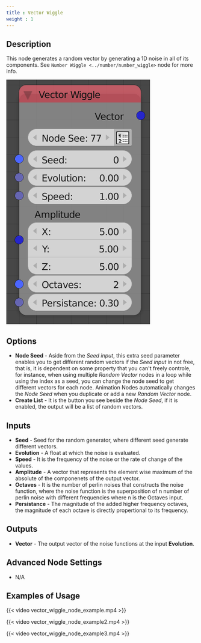 ```yaml
---
title : Vector Wiggle
weight : 1
---
```


## Description

This node generates a random vector by generating a 1D noise in all of
its components. See `Number Wiggle <../number/number_wiggle>` node for
more info.

![image](vector_wiggle_node.png)

## Options

  - **Node Seed** - Aside from the *Seed input*, this extra seed
    parameter enables you to get different random vectors if the *Seed
    input* in not free, that is, it is dependent on some property that
    you can't freely controle, for instance, when using multiple *Random
    Vector* nodes in a loop while using the index as a seed, you can
    change the node seed to get different vectors for each node.
    Animation Nodes automatically changes the *Node Seed* when you
    duplicate or add a new *Random Vector* node.
  - **Create List** - It is the button you see beside the *Node Seed*,
    if it is enabled, the output will be a list of random vectors.

## Inputs

  - **Seed** - Seed for the random generator, where different seed
    generate different vectors.
  - **Evolution** - A float at which the noise is evaluated.
  - **Speed** - It is the frequency of the noise or the rate of change
    of the values.
  - **Amplitude** - A vector that represents the element wise maximum of
    the absolute of the componenets of the output vector.
  - **Octaves** - It is the number of perlin noises that constructs the
    noise function, where the noise function is the superposition of
    <span class="title-ref">n</span> number of perlin noise with
    different frequencies where <span class="title-ref">n</span> is the
    Octaves input.
  - **Persistance** - The magnitude of the added higher frequency
    octaves, the magnitude of each octave is directly propertional to
    its frequency.

## Outputs

  - **Vector** - The output vector of the noise functions at the input
    **Evolution**.

## Advanced Node Settings

  - N/A

## Examples of Usage

{{< video vector_wiggle_node_example.mp4 >}}

{{< video vector_wiggle_node_example2.mp4 >}}

{{< video vector_wiggle_node_example3.mp4 >}}

